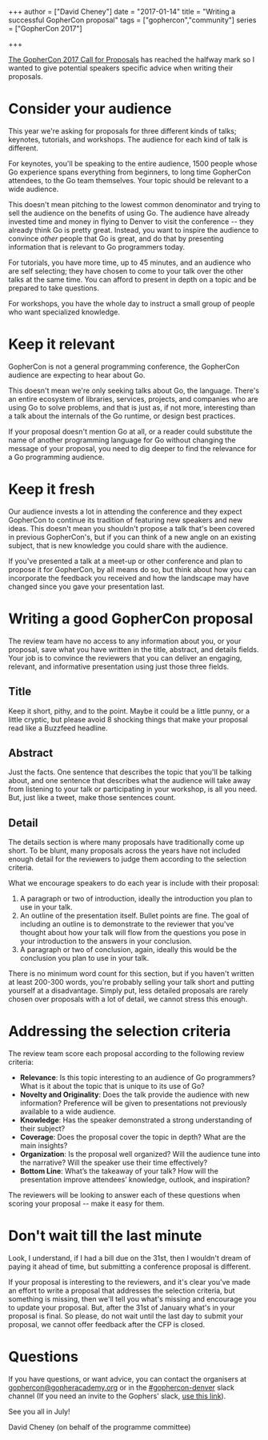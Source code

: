 +++
author = ["David Cheney"]
date = "2017-01-14"
title = "Writing a successful GopherCon proposal"
tags = ["gophercon","community"]
series = ["GopherCon 2017"]

+++

[The GopherCon 2017 Call for Proposals](https://www.papercall.io/gophercon2017) has reached the halfway mark so I wanted to give potential speakers specific advice when writing their proposals.

# Consider your audience

This year we're asking for proposals for three different kinds of talks; keynotes, tutorials, and workshops.
The audience for each kind of talk is different.

For keynotes, you'll be speaking to the entire audience, 1500 people whose Go experience spans everything from beginners, to long time GopherCon attendees, to the Go team themselves.
Your topic should be relevant to a wide audience.

This doesn't mean pitching to the lowest common denominator and trying to sell the audience on the benefits of using Go.
The audience have already invested time and money in flying to Denver to visit the conference -- they already think Go is pretty great.
Instead, you want to inspire the audience to convince _other_ people that Go is great, and do that by presenting information that is relevant to Go programmers today.

For tutorials, you have more time, up to 45 minutes, and an audience who are self selecting; they have chosen to come to your talk over the other talks at the same time.
You can afford to present in depth on a topic and be prepared to take questions.

For workshops, you have the whole day to instruct a small group of people who want specialized knowledge.

# Keep it relevant

GopherCon is not a general programming conference, the GopherCon audience are expecting to hear about Go.

This doesn't mean we're only seeking talks about Go, the language.
There's an entire ecosystem of libraries, services, projects, and companies who are using Go to solve problems, and that is just as, if not more, interesting than a talk about the internals of the Go runtime, or design best practices.

If your proposal doesn't mention Go at all, or a reader could substitute the name of another programming language for Go without changing the message of your proposal, you need to dig deeper to find the relevance for a Go programming audience.

# Keep it fresh

Our audience invests a lot in attending the conference and they expect GopherCon to continue its tradition of featuring new speakers and new ideas.
This doesn't mean you shouldn't propose a talk that's been covered in previous GopherCon's, but if you can think of a new angle on an existing subject, that is new knowledge you could share with the audience.

If you've presented a talk at a meet-up or other conference and plan to propose it for GopherCon, by all means do so, but think about how you can incorporate the feedback you received and how the landscape may have changed since you gave your presentation last.

# Writing a good GopherCon proposal

The review team have no access to any information about you, or your proposal, save what you have written in the title, abstract, and details fields.
Your job is to convince the reviewers that you can deliver an engaging, relevant, and informative presentation using just those three fields.

## Title

Keep it short, pithy, and to the point.
Maybe it could be a little punny, or a little cryptic, but please avoid 8 shocking things that make your proposal read like a Buzzfeed headline.

## Abstract

Just the facts.
One sentence that describes the topic that you'll be talking about, and one sentence that describes what the audience will take away from listening to your talk or participating in your workshop, is all you need.
But, just like a tweet, make those sentences count.

## Detail

The details section is where many proposals have traditionally come up short.
To be blunt, many proposals across the years have not included enough detail for the reviewers to judge them according to the selection criteria.

What we encourage speakers to do each year is include with their proposal:

1. A paragraph or two of introduction, ideally the introduction you plan to use in your talk.
2. An outline of the presentation itself. Bullet points are fine. The goal of including an outline is to demonstrate to the reviewer that you've thought about how your talk will flow from the questions you pose in your introduction to the answers in your conclusion.
3. A paragraph or two of conclusion, again, ideally this would be the conclusion you plan to use in your talk.

There is no minimum word count for this section, but if you haven't written at least 200-300 words, you're probably selling your talk short and putting yourself at a disadvantage. 
Simply put, less detailed proposals are rarely chosen over proposals with a lot of detail, we cannot stress this enough.

# Addressing the selection criteria

The review team score each proposal according to the following review criteria:

- **Relevance**: Is this topic interesting to an audience of Go programmers? What is it about the topic that is unique to its use of Go?
- **Novelty and Originality**: Does the talk provide the audience with new information? Preference will be given to presentations not previously available to a wide audience.
- **Knowledge**: Has the speaker demonstrated a strong understanding of their subject?
- **Coverage**: Does the proposal cover the topic in depth? What are the main insights?
- **Organization**: Is the proposal well organized? Will the audience tune into the narrative? Will the speaker use their time effectively?
- **Bottom Line**: What’s the takeaway of your talk? How will the presentation improve attendees’ knowledge, outlook, and inspiration?

The reviewers will be looking to answer each of these questions when scoring your proposal -- make it easy for them. 

# Don't wait till the last minute

Look, I understand, if I had a bill due on the 31st, then I wouldn't dream of paying it ahead of time, but submitting a conference proposal is different.

If your proposal is interesting to the reviewers, and it's clear you've made an effort to write a proposal that addresses the selection criteria, but something is missing, then we'll tell you what's missing and encourage you to update your proposal.
But, after the 31st of January what's in your proposal is final.
So please, do not wait until the last day to submit your proposal, we cannot offer feedback after the CFP is closed.

# Questions

If you have questions, or want advice, you can contact the organisers at [gophercon@gopheracademy.org](mailto:gophercon@gopheracademy.org) or in the [#gophercon-denver](https://gophers.slack.com/messages/gophercon-denver/) slack channel (If you need an invite to the Gophers' slack, [use this link](https://invite.slack.golangbridge.org/)).

See you all in July!

David Cheney (on behalf of the programme committee)
